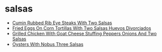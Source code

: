 # salsas

 * [Cumin Rubbed Rib Eye Steaks With Two Salsas](../index/c/cumin-rubbed-rib-eye-steaks-with-two-salsas-104713.json)
 * [Fried Eggs On Corn Tortillas With Two Salsas Huevos Divorciados](../index/f/fried-eggs-on-corn-tortillas-with-two-salsas-huevos-divorciados-103387.json)
 * [Grilled Chicken With Goat Cheese Stuffing Peppers Onions And Two Salsas](../index/g/grilled-chicken-with-goat-cheese-stuffing-peppers-onions-and-two-salsas-4495.json)
 * [Oysters With Nobus Three Salsas](../index/o/oysters-with-nobus-three-salsas-105871.json)
